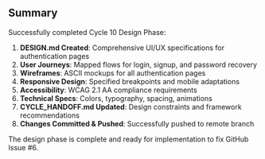 ## Summary

Successfully completed Cycle 10 Design Phase:

1. **DESIGN.md Created**: Comprehensive UI/UX specifications for authentication pages
2. **User Journeys**: Mapped flows for login, signup, and password recovery
3. **Wireframes**: ASCII mockups for all authentication pages
4. **Responsive Design**: Specified breakpoints and mobile adaptations
5. **Accessibility**: WCAG 2.1 AA compliance requirements
6. **Technical Specs**: Colors, typography, spacing, animations
7. **CYCLE_HANDOFF.md Updated**: Design constraints and framework recommendations
8. **Changes Committed & Pushed**: Successfully pushed to remote branch

The design phase is complete and ready for implementation to fix GitHub Issue #6.
